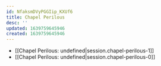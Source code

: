 ```yaml
---
id: NfaksmDVyPGGIip_KXUf6
title: Chapel Perilous
desc: ''
updated: 1639759645946
created: 1639759645946
---
```


- [[Chapel Perilous: undefined|session.chapel-perilous-1]]
- [[Chapel Perilous: undefined|session.chapel-perilous-0]]

